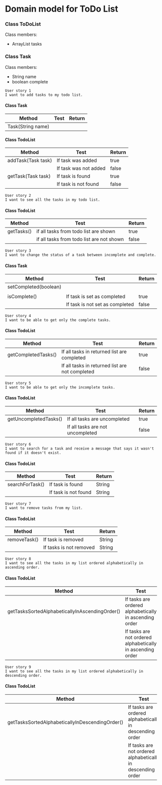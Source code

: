 # Domain model for ToDo List


### Class ToDoList
Class members:
- ArrayList<Task> tasks

### Class Task
Class members:
- String name
- boolean complete

```
User story 1
I want to add tasks to my todo list.
```
#### Class Task
| Method            | Test | Return |
|-------------------|------|--------|
| Task(String name) |      |        |

#### Class TodoList
| Method             | Test                  | Return |
|--------------------|-----------------------|--------|
| addTask(Task task) | If task was added     | true   |
|                    | If task was not added | false  |
| getTask(Task task) | If task is found      | true   |
|                    | If task is not found  | false  |

```
User story 2
I want to see all the tasks in my todo list.
```
#### Class TodoList
| Method      | Test                                      | Return |
|-------------|-------------------------------------------|--------|
| getTasks()  | if all tasks from todo list are shown     | true   |
|             | if all tasks from todo list are not shown | false  |

```
User story 3
I want to change the status of a task between incomplete and complete.
```
#### Class Task
| Method                | Test                            | Return |
|-----------------------|---------------------------------|--------|
| setCompleted(boolean) |                                 |        |
|                       |                                 |        |
| isComplete()          | If task is set as completed     | true   |
|                       | If task is not set as completed | false  |

```
User story 4
I want to be able to get only the complete tasks.
```
#### Class TodoList
| Method              | Test                                            | Return |
|---------------------|-------------------------------------------------|--------|
| getCompletedTasks() | If all tasks in returned list are completed     | true   |
|                     | If all tasks in returned list are not completed | false  |

```
User story 5
I want to be able to get only the incomplete tasks.
```
#### Class TodoList
| Method                | Test                             | Return |
|-----------------------|----------------------------------|--------|
| getUncompletedTasks() | If all tasks are uncompleted     | true   |
|                       | If all tasks are not uncompleted | false  |

```
User story 6
I want to search for a task and receive a message that says it wasn't found if it doesn't exist.
```
#### Class TodoList
| Method          | Test                 | Return |
|-----------------|----------------------|--------|
| searchForTask() | If task is found     | String |
|                 | If task is not found | String |

```
User story 7
I want to remove tasks from my list.
```
#### Class TodoList
| Method       | Test                    | Return |
|--------------|-------------------------|--------|
| removeTask() | If task is removed      | String |
|              | If tasks is not removed | String |

```
User story 8
I want to see all the tasks in my list ordered alphabetically in ascending order.
```
#### Class TodoList
| Method                                         | Test                                                       | Return |
|------------------------------------------------|------------------------------------------------------------|--------|
| getTasksSortedAlphabeticallyInAscendingOrder() | If tasks are ordered alphabetically in ascending order     | true   |
|                                                | If tasks are not ordered alphabetically in ascending order | false  |
```
User story 9
I want to see all the tasks in my list ordered alphabetically in descending order.
```
#### Class TodoList
| Method                                          | Test                                                        | Return |
|-------------------------------------------------|-------------------------------------------------------------|--------|
| getTasksSortedAlphabeticallyInDescendingOrder() | If tasks are ordered alphabetically in descending order     | true   |
|                                                 | If tasks are not ordered alphabetically in descending order | false  |